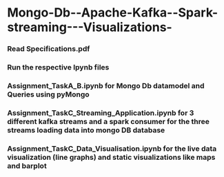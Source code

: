 # Mongo-Db--Apache-Kafka--Spark-streaming---Visualizations-
### Read Specifications.pdf
### Run the respective Ipynb files 
### Assignment_TaskA_B.ipynb for Mongo Db datamodel and Queries using pyMongo
### Assignment_TaskC_Streaming_Application.ipynb for 3 different kafka streams and a spark consumer for the three streams loading data into mongo DB database
### Assignment_TaskC_Data_Visualisation.ipynb for the live data visualization (line graphs) and static visualizations like maps and barplot

